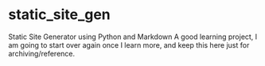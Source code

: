 # static_site_gen
Static Site Generator using Python and Markdown
A good learning project, I am going to start over again once I learn more, and keep this here just for archiving/reference.
